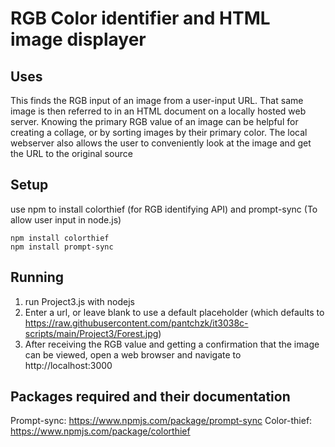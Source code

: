# RGB Color identifier and HTML image displayer

## Uses

This finds the RGB input of an image from a user-input URL. That same image is then referred to in an HTML document on a locally hosted web server.
Knowing the primary RGB value of an image can be helpful for creating a collage, or by sorting images by their primary color.
The local webserver also allows the user to conveniently look at the image and get the URL to the original source

## Setup

use npm to install colorthief (for RGB identifying API) and prompt-sync (To allow user input in node.js)

```
npm install colorthief
npm install prompt-sync
```

## Running

1. run Project3.js with nodejs 
2. Enter a url, or leave blank to use a default placeholder (which defaults to https://raw.githubusercontent.com/pantchzk/it3038c-scripts/main/Project3/Forest.jpg)
3. After receiving the RGB value and getting a confirmation that the image can be viewed, open a web browser and navigate to http://localhost:3000


## Packages required and their documentation

Prompt-sync: https://www.npmjs.com/package/prompt-sync
Color-thief: https://www.npmjs.com/package/colorthief
